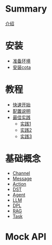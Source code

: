 # Summary

[介绍](README.md)

# 安装
- [准备环境](installation/env_1.md)
- [安装cota](installation/install_2.md)

# 教程
- [快速开始](tutorial/quick_start.md)
- [配置说明]()
- [最佳实践]()
  - [实践1](tutorial/best_practices/practice_1.md)
  - [实践2]()
  - [实践3]()

# 基础概念
- [Channel](concepts/channel.md)
- [Message](concepts/message.md)
- [Action](concepts/action.md)
- [DST](concepts/dst.md)
- [Agent](concepts/agent.md)
- [LLM](concepts/llm.md)
- [DPL](concepts/dpl.md)
- [RAG]()
- [Task](concepts/task.md)

# Mock API
